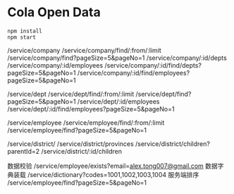# Cola Open Data

```
npm install
npm start
```
/service/company
/service/company/find/:from/:limit
/service/company/find?pageSize=5&pageNo=1
/service/company/:id/depts
/service/company/:id/employees
/service/company/:id/find/depts?pageSize=5&pageNo=1
/service/company/:id/find/employees?pageSize=5&pageNo=1

/service/dept
/service/dept/find/:from/:limit
/service/dept/find?pageSize=5&pageNo=1
/service/dept/:id/employees
/service/dept/:id/find/employees?pageSize=5&pageNo=1

/service/employee
/service/employee/find/:from/:limit
/service/employee/find?pageSize=5&pageNo=1

/service/district/
/service/district/provinces
/service/district/children?parentId=2
/service/district/:id/children

数据校验
/service/employee/exists?email=alex.tong007@gmail.com
数据字典装载
/service/dictionary?codes=1001,1002,1003,1004
服务端排序
/service/employee/find?pageSize=5&pageNo=1

